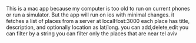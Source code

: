 This is a mac app because my computer is too old to run on current phones or run a simulator.
But the app will run on ios with minimal changes.
it fetches a list of places from a server at localHost:3000
each place has title, description, and optionally location as lat/long.
you can add,delete,edit
you can filter by a string
you can filter only the places that are near tel aviv
